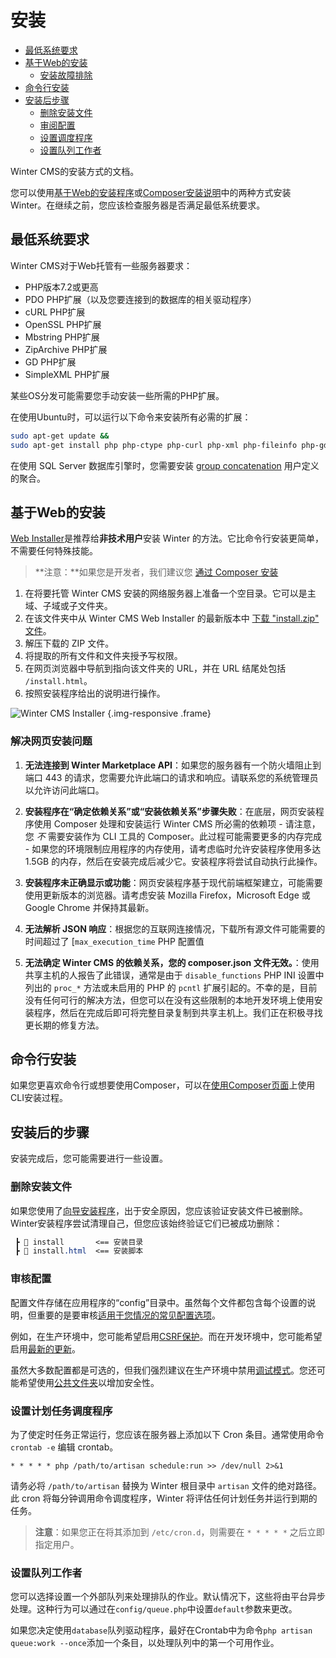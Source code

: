 # 安装

- [最低系统要求](#system-requirements)
- [基于Web的安装](#web-based-installation)
    - [安装故障排除](#troubleshoot-installation)
- [命令行安装](#command-line-installation)
- [安装后步骤](#post-install-steps)
    - [删除安装文件](#delete-install-files)
    - [审阅配置](#config-review)
    - [设置调度程序](#crontab-setup)
    - [设置队列工作者](#queue-setup)

<div class="og-description">
    Winter CMS的安装方式的文档。
</div>

您可以使用[基于Web的安装程序](#web-based-installation)或[Composer安装说明](../help/using-composer)中的两种方式安装Winter。在继续之前，您应该检查服务器是否满足最低系统要求。

<a name="system-requirements"></a>
## 最低系统要求

Winter CMS对于Web托管有一些服务器要求：

- PHP版本7.2或更高
- PDO PHP扩展（以及您要连接到的数据库的相关驱动程序）
- cURL PHP扩展
- OpenSSL PHP扩展
- Mbstring PHP扩展
- ZipArchive PHP扩展
- GD PHP扩展
- SimpleXML PHP扩展

某些OS分发可能需要您手动安装一些所需的PHP扩展。

在使用Ubuntu时，可以运行以下命令来安装所有必需的扩展：

```bash
sudo apt-get update &&
sudo apt-get install php php-ctype php-curl php-xml php-fileinfo php-gd php-json php-mbstring php-mysql php-sqlite3 php-zip
```

在使用 SQL Server 数据库引擎时，您需要安装 [group concatenation](https://groupconcat.codeplex.com/) 用户定义的聚合。

<a name="web-based-installation"></a>
## 基于Web的安装

[Web Installer](https://github.com/wintercms/web-installer)是推荐给**非技术用户**安装 Winter 的方法。它比命令行安装更简单，不需要任何特殊技能。

> **注意：**如果您是开发者，我们建议您 [通过 Composer 安装](../help/using-composer)

1. 在将要托管 Winter CMS 安装的网络服务器上准备一个空目录。它可以是主域、子域或子文件夹。
2. 在该文件夹中从 Winter CMS Web Installer 的最新版本中 [下载 "install.zip" 文件](https://github.com/wintercms/web-installer/releases/latest)。
3. 解压下载的 ZIP 文件。
4. 将提取的所有文件和文件夹授予写权限。
5. 在网页浏览器中导航到指向该文件夹的 URL，并在 URL 结尾处包括 `/install.html`。
6. 按照安装程序给出的说明进行操作。

![Winter CMS Installer](https://github.com/wintercms/docs/blob/main/images/web-installer.jpg?raw=true) {.img-responsive .frame}

<a name="troubleshoot-installation"></a>
### 解决网页安装问题

1. **无法连接到 Winter Marketplace API**：如果您的服务器有一个防火墙阻止到端口 443 的请求，您需要允许此端口的请求和响应。请联系您的系统管理员以允许访问此端口。

2. **安装程序在“确定依赖关系”或“安装依赖关系”步骤失败**：在底层，网页安装程序使用 Composer 处理和安装运行 Winter CMS 所必需的依赖项 - 请注意，您 *不* 需要安装作为 CLI 工具的 Composer。此过程可能需要更多的内存完成 - 如果您的环境限制应用程序的内存使用，请考虑临时允许安装程序使用多达 1.5GB 的内存，然后在安装完成后减少它。安装程序将尝试自动执行此操作。

3. **安装程序未正确显示或功能**：网页安装程序基于现代前端框架建立，可能需要使用更新版本的浏览器。请考虑安装 Mozilla Firefox，Microsoft Edge 或 Google Chrome 并保持其最新。

4. **无法解析 JSON 响应**：根据您的互联网连接情况，下载所有源文件可能需要的时间超过了 [`max_execution_time` PHP 配置值

5. **无法确定 Winter CMS 的依赖关系，您的 composer.json 文件无效。**：使用共享主机的人报告了此错误，通常是由于 `disable_functions` PHP INI 设置中列出的 `proc_*` 方法或未启用的 PHP 的 `pcntl` 扩展引起的。不幸的是，目前没有任何可行的解决方法，但您可以在没有这些限制的本地开发环境上使用安装程序，然后在完成后即可将完整目录复制到共享主机上。我们正在积极寻找更长期的修复方法。

<a name="command-line-installation"></a>
## 命令行安装

如果您更喜欢命令行或想要使用Composer，可以在[使用Composer页面](../help/using-composer)上使用CLI安装过程。

<a name="post-install-steps"></a>
## 安装后的步骤

安装完成后，您可能需要进行一些设置。

<a name="delete-install-files"></a>
### 删除安装文件

如果您使用了[向导安装程序](#wizard-installation)，出于安全原因，您应该验证安装文件已被删除。 Winter安装程序尝试清理自己，但您应该始终验证它们已被成功删除：

```css
 ┣ 📂 install       <== 安装目录
 ┣ 📜 install.html  <== 安装脚本
```

<a name="config-review"></a>
### 审核配置

配置文件存储在应用程序的“config”目录中。虽然每个文件都包含每个设置的说明，但重要的是要审核[适用于您情况的常见配置选项](../setup/configuration)。

例如，在生产环境中，您可能希望启用[CSRF保护](../setup/configuration#csrf-protection)。而在开发环境中，您可能希望启用[最新的更新](../setup/configuration#edge-updates)。

虽然大多数配置都是可选的，但我们强烈建议在生产环境中禁用[调试模式](../setup/configuration#debug-mode)。您还可能希望使用[公共文件夹](../setup/configuration#public-folder)以增加安全性。

<a name="crontab-setup"></a>
### 设置计划任务调度程序

为了使定时任务正常运行，您应该在服务器上添加以下 Cron 条目。通常使用命令 `crontab -e` 编辑 crontab。

    * * * * * php /path/to/artisan schedule:run >> /dev/null 2>&1

请务必将 `/path/to/artisan` 替换为 Winter 根目录中 `artisan` 文件的绝对路径。此 cron 将每分钟调用命令调度程序，Winter 将评估任何计划任务并运行到期的任务。

> **注意**：如果您正在将其添加到 `/etc/cron.d`，则需要在 `* * * * *` 之后立即指定用户。



<a name="queue-setup"></a>
### 设置队列工作者

您可以选择设置一个外部队列来处理排队的作业。默认情况下，这些将由平台异步处理。这种行为可以通过在`config/queue.php`中设置`default`参数来更改。

如果您决定使用`database`队列驱动程序，最好在Crontab中为命令`php artisan queue:work --once`添加一个条目，以处理队列中的第一个可用作业。

